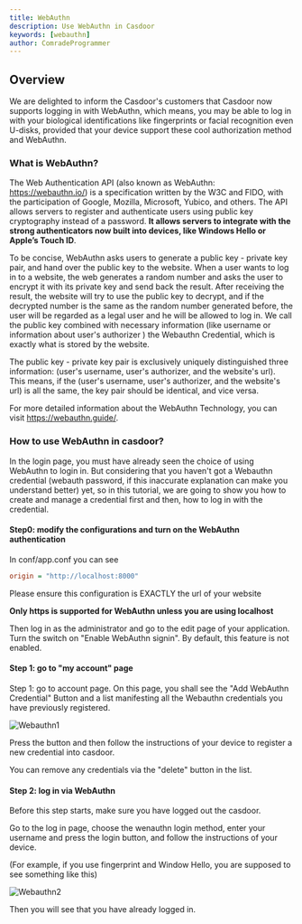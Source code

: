 ```yaml
---
title: WebAuthn
description: Use WebAuthn in Casdoor
keywords: [webauthn]
author: ComradeProgrammer
---
```


## Overview

We are delighted to inform the Casdoor's customers that Casdoor now supports logging in with WebAuthn, which means, you may be able to log in with your biological identifications like fingerprints or facial recognition even U-disks, provided that your device support these cool authorization method and WebAuthn.

### What is WebAuthn?

The Web Authentication API (also known as WebAuthn: https://webauthn.io/) is a specification written by the W3C and FIDO, with the participation of Google, Mozilla, Microsoft, Yubico, and others. The API allows servers to register and authenticate users using public key cryptography instead of a password. **It allows servers to integrate with the strong authenticators now built into devices, like Windows Hello or Apple’s Touch ID**. 

To be concise, WebAuthn asks users to generate a public key - private key pair, and hand over the public key to the website. When a user wants to log in to a website, the web generates a random number and asks the user to encrypt it with its private key and send back the result. After receiving the result, the website will try to use the public key to decrypt, and if the decrypted number is the same as the random number generated before, the user will be regarded as a legal user and he will be allowed to log in. We call the public key combined with necessary information (like username or information about user's authorizer ) the Webauthn Credential, which is exactly what is stored by the website.

The public key - private key pair is exclusively uniquely distinguished three information: (user's username, user's authorizer, and the website's url). This means, if the (user's username, user's authorizer, and the website's url) is all the same, the key pair should be identical, and vice versa.

For more detailed information about the WebAuthn Technology, you can visit <https://webauthn.guide/>.

### How to use WebAuthn in casdoor?

In the login page, you must have already seen the choice of using WebAuthn to login in. But considering that you haven't got a Webauthn credential (webauth password, if this inaccurate explanation can make you understand better) yet, so in this tutorial, we are going to show you how to create and manage a credential first and then, how to log in with the credential.

#### Step0: modify the configurations and turn on the WebAuthn authentication

In conf/app.conf you can see

```ini
origin = "http://localhost:8000"
```

Please ensure this configuration is EXACTLY the url of your website

**Only https is supported for WebAuthn unless you are using localhost**

Then log in as the administrator and go to the edit page of your application. Turn the switch on "Enable WebAuthn signin". By default, this feature is not enabled.

#### Step 1: go to "my account" page

Step 1: go to account page. On this page, you shall see the "Add WebAuthn Credential" Button and a list manifesting all the Webauthn credentials you have previously registered.

![Webauthn1](/img/webauthn/webauthn.png)

Press the button and then follow the instructions of your device to register a new credential into casdoor.

You can remove any credentials via the "delete" button in the list.

#### Step 2: log in via WebAuthn

Before this step starts, make sure you have logged out the casdoor.

Go to the log in page, choose the wenauthn login method, enter your username and press the login button, and follow the instructions of your device.

(For example, if you use fingerprint and Window Hello, you are supposed to see something like this)

![Webauthn2](/img/webauthn/login_webauthn.png)

Then you will see that you have already logged in.
